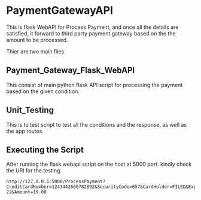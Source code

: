 # PaymentGatewayAPI
This is flask WebAPI for Process Payment, and once all the details are satisfied, it forward to third party payment gateway based on the the amount to be processed.

Thier are two main files.

## Payment_Gateway_Flask_WebAPI
This consist of main python flask API script for processing the payment based on the given condition.

## Unit_Testing
This is to test script to test all the conditions and the response, as well as the app routes.

## Executing the Script
After running the flask webapi script on the host at 5000 port. kindly check the URl for the testing.
```
http://127.0.0.1:5000/ProcessPayment?CreditCardNumber=1243442666782892&SecurityCode=657&CardHolder=FILED&ExpirationDate=03-22&Amount=19.00

```
